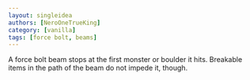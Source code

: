 ```yaml
---
layout: singleidea
authors: [NeroOneTrueKing]
category: [vanilla]
tags: [force bolt, beams]
---
```

A force bolt beam stops at the first monster or boulder it hits. Breakable items in the path of the beam do not impede it, though.
